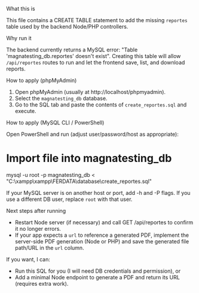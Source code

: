 What this is

This file contains a CREATE TABLE statement to add the missing `reportes` table used by the backend Node/PHP controllers.

Why run it

The backend currently returns a MySQL error: "Table 'magnatesting_db.reportes' doesn't exist". Creating this table will allow `/api/reportes` routes to run and let the frontend save, list, and download reports.

How to apply (phpMyAdmin)

1. Open phpMyAdmin (usually at http://localhost/phpmyadmin).
2. Select the `magnatesting_db` database.
3. Go to the SQL tab and paste the contents of `create_reportes.sql` and execute.

How to apply (MySQL CLI / PowerShell)

Open PowerShell and run (adjust user/password/host as appropriate):

# Import file into magnatesting_db
mysql -u root -p magnatesting_db < "C:\xampp\xampp\FERDATA\database\create_reportes.sql"

If your MySQL server is on another host or port, add -h and -P flags. If you use a different DB user, replace `root` with that user.

Next steps after running

- Restart Node server (if necessary) and call GET /api/reportes to confirm it no longer errors.
- If your app expects a `url` to reference a generated PDF, implement the server-side PDF generation (Node or PHP) and save the generated file path/URL in the `url` column.

If you want, I can:
- Run this SQL for you (I will need DB credentials and permission), or
- Add a minimal Node endpoint to generate a PDF and return its URL (requires extra work).
